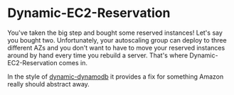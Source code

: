 # Dynamic-EC2-Reservation

You've taken the big step and bought some reserved instances! Let's say
you bought two. Unfortunately, your autoscaling group can deploy to
three different AZs and you don't want to have to move your reserved
instances around by hand every time you rebuild a server. That's where
Dynamic-EC2-Reservation comes in.

In the style of
[dynamic-dynamodb](https://github.com/sebdah/dynamic-dynamodb) it
provides a fix for something Amazon really should abstract away.
